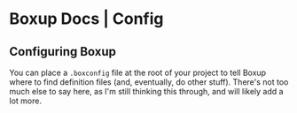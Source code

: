 # Boxup Docs | Config

## Configuring Boxup
You can place a `.boxconfig` file at the root of your project to tell Boxup where to find definition files (and, eventually, do other stuff). There's not too much else to say here, as I'm still thinking this through, and will likely add a lot more.

